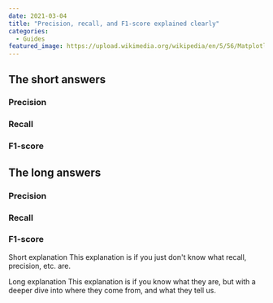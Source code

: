```yaml
---
date: 2021-03-04
title: "Precision, recall, and F1-score explained clearly"
categories:
  - Guides
featured_image: https://upload.wikimedia.org/wikipedia/en/5/56/Matplotlib_logo.svg
---
```




## The short answers
### Precision

### Recall

### F1-score


## The long answers
### Precision

### Recall

### F1-score



Short explanation
This explanation is if you just don't know what recall, precision, etc. are.

Long explanation
This explanation is if you know what they are, but with a deeper dive into where they come from, and what they tell us.